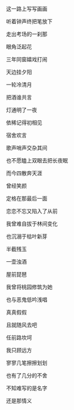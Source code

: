 这一路上写写画画

听着钟声终把笔放下

走出考场的一刹那

眼角泛起花


三年同窗嬉戏打闹

天边挂夕阳

一轮冷清月

把酒谁共言

灯通明了一夜


依稀记得初相见

宿舍欢言

歌声哨声交杂其间

也不愿瞌上双眼去把长夜眠


而今四散奔天涯

曾经笑颜

定格在那最后一面

恋恋不忘又陷入了从前


我曾难自拔于林间变化

也沉溺于枯叶新芽

半截残玉

一壶浊酒

屋前琵琶


我曾将桃园修筑为她

也与恶鬼低吟浅唱

真真假假

且就随风去吧

任前路坎坷

我只顾远方


寥寥几笔擦擦划划

也有了几分的不舍

不知难写的是名字

还是那情义
